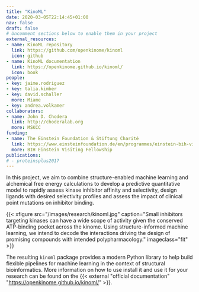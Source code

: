 ```yaml
---
title: "KinoML"
date: 2020-03-05T22:14:45+01:00
nav: false
draft: false
# Uncomment sections below to enable them in your project
external_resources:
- name: KinoML repository
  link: https://github.com/openkinome/kinoml
  icon: github
- name: KinoML documentation
  link: https://openkinome.github.io/kinoml/
  icon: book
people:
- key: jaime.rodriguez
- key: talia.kimber
- key: david.schaller
  more: Miame
- key: andrea.volkamer
collaborators:
- name: John D. Chodera
  link: http://choderalab.org
  more: MSKCC
funding:
- name: The Einstein Foundation & Stiftung Charité
  link: https://www.einsteinfoundation.de/en/programmes/einstein-bih-visiting-fellow/
  more: BIH Einstein Visiting Fellowship
publications:
# - proteinsplus2017
---
```


In this project, we aim to combine structure-enabled machine learning and alchemical free energy calculations to develop a predictive quantitative model to rapidly assess kinase inhibitor affinity and selectivity, design ligands with desired selectivity profiles and assess the impact of clinical point mutations on inhibitor binding.

<!--more-->

{{< xfigure src="/images/research/kinoml.jpg" caption="Small inhibitors targeting kinases can have a wide scope of activity given the conserved ATP-binding pocket across the kinome. Using structure-informed machine learning, we intend to decode the interactions driving the design of promising compounds with intended polypharmacology." imageclass="fit" >}}

The resulting `kinoml` package provides a modern Python library to help build flexible pipelines for machine learning in the context of structural bioinformatics. More information on how to use install it and use it for your research can be found on the {{< external "official documentation" "https://openkinome.github.io/kinoml/" >}}.
